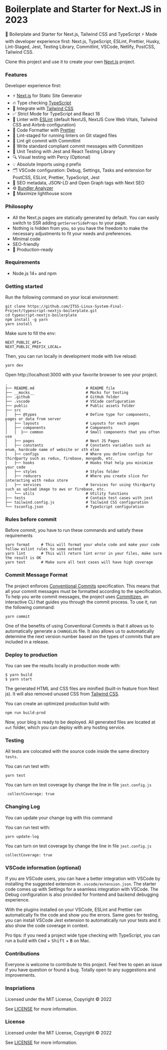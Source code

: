 # Boilerplate and Starter for Next.JS in 2023

🚀 Boilerplate and Starter for Next.js, Tailwind CSS and TypeScript ⚡️ Made with developer experience first: Next.js, TypeScript, ESLint, Prettier, Husky, Lint-Staged, Jest, Testing Library, Commitlint, VSCode, Netlify, PostCSS, Tailwind CSS.

Clone this project and use it to create your own [Next.js](https://nextjs.org) project.

### Features

Developer experience first:

- ⚡ [Next.js](https://nextjs.org) for Static Site Generator
- 🔥 Type checking [TypeScript](https://www.typescriptlang.org)
- 💎 Integrate with [Tailwind CSS](https://tailwindcss.com)
- ✅ Strict Mode for TypeScript and React 18
- 📏 Linter with [ESLint](https://eslint.org) (default NextJS, NextJS Core Web Vitals, Tailwind CSS and Airbnb configuration)
- 💖 Code Formatter with [Prettier](https://prettier.io)
- 🚫 Lint-staged for running linters on Git staged files
- 🚓 Lint git commit with Commitlint
- 📓 Write standard compliant commit messages with Commitizen
- 🦺 Unit Testing with Jest and React Testing Library
- 🔍 Visual testing with Percy (Optional)
- 💡 Absolute Imports using `@` prefix
- 🗂 VSCode configuration: Debug, Settings, Tasks and extension for PostCSS, ESLint, Prettier, TypeScript, Jest
- 🤖 SEO metadata, JSON-LD and Open Graph tags with Next SEO
- ⚙️ [Bundler Analyzer](https://www.npmjs.com/package/@next/bundle-analyzer)
- 💯 Maximize lighthouse score

### Philosophy

- All the Next.js pages are statically generated by default. You can easily switch to SSR adding `getServerSideProps` to your page.
- Nothing is hidden from you, so you have the freedom to make the necessary adjustments to fit your needs and preferences.
- Minimal code
- SEO-friendly
- 🚀 Production-ready

### Requirements

- Node.js 14+ and npm

### Getting started

Run the following command on your local environment:

```shell
git clone https://github.com/ITSS-Linux-System-Final-Project/typescript-nextjs-boilerplate.git
cd typescript-nextjs-boilerplate
npm install -g yarn
yarn install
```

Make sure to fill the env:
```shell
NEXT_PUBLIC_API=
NEXT_PUBLIC_PREFIX_LOCAL=
```

Then, you can run locally in development mode with live reload:

```shell
yarn dev
```

Open http://localhost:3000 with your favorite browser to see your project.

```shell
.
├── README.md                       # README file
├── __mocks__                       # Mocks for testing
├── .github                         # GitHub folder
├── .vscode                         # VSCode configuration
├── public                          # Public assets folder
├── src
│   ├── @types                      # Define type for components, pages or data from server
│   ├── layouts                     # Layouts for each pages
│   ├── components                  # Components
│   │  ├── common                   # Small components that you often use
│   ├── pages                       # Next JS Pages
│   ├── constants                   # Constants variables such as enum, hardcode name of website or sth else
│   ├── configs                     # Where you define configs for thirdparty such as redux, firebase, mongodb, etc.
│   ├── hooks                       # Hooks that help you minimize your code
│   ├── styles                      # Styles folder
│   ├── reducers                    # Where you create slice for interacting with redux store
│   ├── services                    # Services for using thirdparty such as upload image to aws or firebase, etc.
│   └── utils                       # Utility functions
├── tests                           # Contain test cases with jest
├── tailwind.config.js              # Tailwind CSS configuration
└── tsconfig.json                   # TypeScript configuration
```

### Rules before commit

Before commit, you have to run these commands and satisfy these requirements

```shell
yarn format     # This will format your whole code and make your code follow eslint rules to some extend
yarn lint       # This will return lint error in your files, make sure the result is OK
yarn test       # Make sure all test cases will have high coverage
```

### Commit Message Format

The project enforces [Conventional Commits](https://www.conventionalcommits.org/) specification. This means that all your commit messages must be formatted according to the specification. To help you write commit messages, the project uses [Commitizen](https://github.com/commitizen/cz-cli), an interactive CLI that guides you through the commit process. To use it, run the following command:

```shell
yarn commit
```

One of the benefits of using Conventional Commits is that it allows us to automatically generate a `CHANGELOG` file. It also allows us to automatically determine the next version number based on the types of commits that are included in a release.

### Deploy to production

You can see the results locally in production mode with:

```shell
$ yarn build
$ yarn start
```

The generated HTML and CSS files are minified (built-in feature from Next js). It will also removed unused CSS from [Tailwind CSS](https://tailwindcss.com).

You can create an optimized production build with:

```shell
npm run build-prod
```

Now, your blog is ready to be deployed. All generated files are located at `out` folder, which you can deploy with any hosting service.

### Testing

All tests are colocated with the source code inside the same directory `tests`.

You can run test with:
```shell
yarn test
```

You can turn on test coverage by change the line in file `jest.config.js`
```shell
 collectCoverage: true
```
### Changing Log

You can update your change log with this command

You can run test with:
```shell
yarn update-log
```

You can turn on test coverage by change the line in file `jest.config.js`
```shell
collectCoverage: true
```

### VSCode information (optional)

If you are VSCode users, you can have a better integration with VSCode by installing the suggested extension in `.vscode/extension.json`. The starter code comes up with Settings for a seamless integration with VSCode. The Debug configuration is also provided for frontend and backend debugging experience.

With the plugins installed on your VSCode, ESLint and Prettier can automatically fix the code and show you the errors. Same goes for testing, you can install VSCode Jest extension to automatically run your tests and it also show the code coverage in context.

Pro tips: if you need a project wide type checking with TypeScript, you can run a build with <kbd>Cmd</kbd> + <kbd>Shift</kbd> + <kbd>B</kbd> on Mac.

### Contributions

Everyone is welcome to contribute to this project. Feel free to open an issue if you have question or found a bug. Totally open to any suggestions and improvements.

### Inspriations

Licensed under the MIT License, Copyright © 2022

See [LICENSE](LICENSE) for more information.

### License

Licensed under the MIT License, Copyright © 2022

See [LICENSE](LICENSE) for more information.


